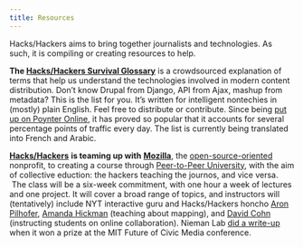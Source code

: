 ```yaml
---
title: Resources
---
```

Hacks/Hackers aims to bring together journalists and technologies. As such, it is compiling or creating resources to help.

**The [Hacks/Hackers Survival Glossary][1]** is a crowdsourced explanation of terms that help us understand the technologies involved in modern content distribution. Don&#8217;t know Drupal from Django, API from Ajax, mashup from metadata? This is the list for you. It&#8217;s written for intelligent nontechies in (mostly) plain English. Feel free to distribute or contribute. Since being [put up on Poynter Online][2], it has proved so popular that it accounts for several percentage points of traffic every day. The list is currently being translated into French and Arabic.

[**Hacks/Hackers**][3] **is teaming up with** [**Mozilla**][4], the [open-source-oriented][5] nonprofit, to creating a course through [Peer-to-Peer University][6], with the aim of collective eduction: the hackers teaching the journos, and vice versa.  The class will be a six-week commitment, with one hour a week of lectures and one project. It will cover a broad range of topics, and instructors will (tentatively) include NYT interactive guru and Hacks/Hackers honcho [Aron Pilhofer][7], [Amanda Hickman][8] (teaching about mapping), and [David Cohn][9] (instructing students on online collaboration). Nieman Lab [did a write-up][10] when it won a prize at the MIT Future of Civic Media conference.

 [1]: http://hackshackers.com/hackshackers-survival-glossary/
 [2]: http://www.poynter.org/content/content_view.asp?id=185861
 [3]: http://hackshackers.com/
 [4]: http://www.mozilla.org/
 [5]: http://www.mozilla.org/about/
 [6]: http://p2pu.org/
 [7]: http://www.aronpilhofer.com/
 [8]: http://www.pbs.org/idealab/amanda_hickman/
 [9]: http://twitter.com/digidave
 [10]: http://www.niemanlab.org/2010/06/hackshackers-mozilla-team-up-for-peer-to-peer-course/
